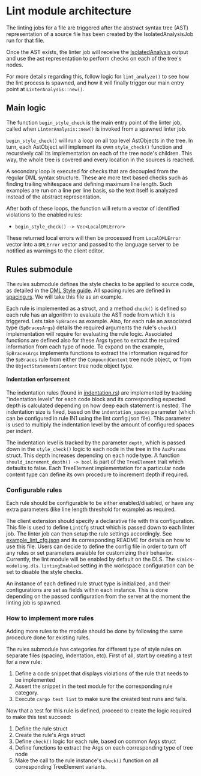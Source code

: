 # Lint module architecture

The linting jobs for a file are triggered after the abstract syntax tree (AST) representation of a source file has been created by the IsolatedAnalysisJob run for that file.

Once the AST exists, the linter job will receive the [IsolatedAnalysis](../analysis/symbols.rs) output and use the ast representation to perform checks on each of the tree's nodes.

For more details regarding this, follow logic for `lint_analyze()` to see how the lint process is spawned, and how it will finally trigger our main entry point at `LinterAnalysis::new()`.

## Main logic

The function `begin_style_check` is the main entry point of the linter job, called when `LinterAnalysis::new()` is invoked from a spawned linter job.

`begin_style_check()` will run a loop on all top level AstObjects in the tree. In turn, each AstObject will implement its own `style_check()` function and recursively call its implementation on each of the tree node's children. This way, the whole tree is covered and every location in the sources is reached.

A secondary loop is executed for checks that are decoupled from the regular DML syntax structure. These are more text based checks such as finding trailing whitespace and defining maximum line length. Such examples are run on a line per line basis, so the text itself is analyzed instead of the abstract representation.

After both of these loops, the function will return a vector of identified violations to the enabled rules:
 - `begin_style_check() -> Vec<LocalDMLError>`

These returned local errors will then be processed from `LocalDMLError` vector into a `DMLError` vector and passed to the language server to be notified as warnings to the client editor.

## Rules submodule

The rules submodule defines the style checks to be applied to source code, as detailed in the [DML Style guide](https://simics-download.pdx.intel.com/simics-6/docs/html/simics-dml-style/index.html). 
All spacing rules are defined in [spacing.rs](./rules/spacing.rs). We will take this file as an example.

Each rule is implemented as a struct, and a method `check()` is defined so each rule has an algorithm to evaluate the AST node from which it is triggered. Lets take `SpBraces` as example.
Also, for each rule an associated type (`SpBracesArgs`) details the required arguments the rule's `check()` implementation will require for evaluating the rule logic.
Associated functions are defined also for these Args types to extract the required information from each type of node. To expand on the example, `SpBracesArgs` implements functions to extract the information required for the `SpBraces` rule from either the `CompoundContent` tree node object, or from the `ObjectStatementsContent` tree node object type.

#### Indentation enforcement

The indentation rules (found in [indentation.rs](./rules/indentation.rs)) are implemented by tracking "indentation levels" for each code block and its corresponding expected depth is calculated depending on how deep each statement is nested.
The indentation size is fixed, based on the `indentation_spaces` parameter (which can be configured in rule IN1 using the lint config.json file). This parameter is used to multiply the indentation level by the amount of configured spaces per indent.

The indentation level is tracked by the parameter `depth`, which is passed down in the `style_check()` logic to each node in the tree in the `AuxParams` struct.
This depth increases depending on each node type. A function `should_increment_depth() -> bool` is part of the `TreeElement` trait which defaults to false. Each TreeElement implementation for a particular node content type can define its own procedure to increment depth if required.

### Configurable rules

Each rule should be configurable to be either enabled/disabled, or have any extra parameters (like line length threshold for example) as required.

The client extension should specify a declarative file with this configuration. This file is used to define `LintCfg` struct which is passed down to each linter job. The linter job can then setup the rule settings accordingly.
See [example_lint_cfg.json](../../example_files/example_lint_cfg.json) and its corresponding README for details on how to use this file.
Users can decide to define the config file in order to turn off any rules or set parameters avaiable for customizing their behavior.
Currently, the lint module will be enabled by default on the DLS. The `simics-modeling.dls.lintingEnabled` setting in the workspace configuration can be set to disable the style checks.

An instance of each defined rule struct type is initialized, and their configurations are set as fields within each instance. This is done depending on the passed configuration from the server at the moment the linting job is spawned.

### How to implement more rules

Adding more rules to the module should be done by following the same procedure done for existing rules.

The rules submodule has categories for different type of style rules on separate files (spacing, indentation, etc). First of all, start by creating a test for a new rule:

1. Define a code snippet that displays violations of the rule that needs to be implemented
2. Assert the snippet in the test module for the corresponding rule category.
3. Execute `cargo test lint` to make sure the created test runs and fails.

Now that a test for this rule is defined, proceed to create the logic required to make this test succeed:

1. Define the rule struct
2. Create the rule's Args struct
3. Define `check()` logic for each rule, based on common Args struct
4. Define functions to extract the Args on each corresponding type of tree node
5. Make the call to the rule instance's `check()` function on all corresponding TreeElement variants.
